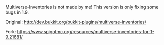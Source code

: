 Multiverse-Inventories is not made by me! This version is only fixing some bugs in 1.9.


Original: http://dev.bukkit.org/bukkit-plugins/multiverse-inventories/

Fork: https://www.spigotmc.org/resources/multiverse-inventories-for-1-9.21681/
